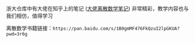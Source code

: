 浙大仓库中有大佬在知乎上的笔记 ([大佬离散数学笔记](https://zhuanlan.zhihu.com/p/639464918)) 非常精彩，教学内容也与我们相仿，值得学习

离散数学书籍链接：`https://pan.baidu.com/s/1B0gmMF476FkQzuI2lpGKUA?pwd=3r6g`